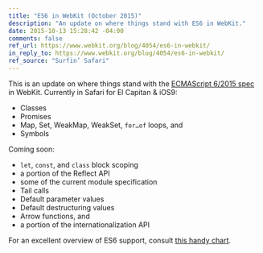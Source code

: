 ```yaml
---
title: "ES6 in WebKit (October 2015)"
description: "An update on where things stand with ES6 in WebKit."
date: 2015-10-13 15:28:42 -04:00
comments: false
ref_url: https://www.webkit.org/blog/4054/es6-in-webkit/
in_reply_to: https://www.webkit.org/blog/4054/es6-in-webkit/
ref_source: "Surfin’ Safari"
---
```


This is an update on where things stand with the [ECMAScript 6/2015 spec](https://www.ecma-international.org/ecma-262/6.0/index.html) in WebKit. Currently in Safari for El Capitan & iOS9:

* Classes
* Promises
* Map, Set, WeakMap, WeakSet, `for…of` loops, and
* Symbols

Coming soon:

- `let`, `const`, and `class` block scoping
- a portion of the Reflect API
- some of the current module specification
- Tail calls
- Default parameter values
- Default destructuring values
- Arrow functions, and
- a portion of the internationalization API

For an excellent overview of ES6 support, consult [this handy chart](https://kangax.github.io/compat-table/es6/).